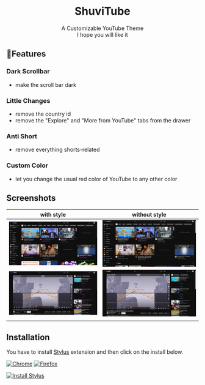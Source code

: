  <div align="center" >

# **ShuviTube**
A Customizable YouTube Theme  
I hope you will like it
</div>


## 🌟**Features**

### Dark Scrollbar 
  - make the scroll bar dark 
### Little Changes
  - remove the country id  
  - remove the "Explore" and "More from YouTube" tabs from the drawer 
### Anti Short
  - remove everything shorts-related 
### Custom Color
  - let you change the usual red color of YouTube to any other color


## **Screenshots**
| **with style** | **without style** |
| :--------: | :-------: |
|  ![](images/custom-color/withstyle1.png)   |  ![](images/custom-color/withoutstyle1.png)  |
|  ![](images/custom-color/withstyle2.png)   |  ![](images/custom-color/withoutstyle2.png)  |
|     |  |
## **Installation**

You have to install [Stylus](https://add0n.com/stylus.html) extension and then click on the install below.


[![Chrome](https://img.shields.io/badge/Chrome-blue?logo=data%3Aimage%2Fpng%3Bbase64%2CiVBORw0KGgoAAAANSUhEUgAAACAAAAAgCAYAAABzenr0AAAABHNCSVQICAgIfAhkiAAAAAlwSFlzAAAA7AAAAOwBeShxvQAAABl0RVh0U29mdHdhcmUAd3d3Lmlua3NjYXBlLm9yZ5vuPBoAAAUMSURBVFiFtZdpbFRVFMd%2F576ZznSjmzC0lKZQahcQgdJKAbHsIhIUUyFBE%2F0CEjWiMdFAomhcYgiBGA1BRBKjgYiRxKJELW2FCsoiES2UpWVpaRtaWrDTdea964fShenyRgL%2FT%2B%2Fee849vzs595y5QpAqy8uLcBntixHyLMgSdBIQBWigUSM1An%2BIpjQszFeQUHCiNZh9xc7g%2FJzpKYj%2FTURWAqFB8jYDuw3LeH9s0eHLdwRQlZsb2h5uvQW8DjiCDBwg3QFswRn3dur%2B%2FR1BA5QvyBljWOp70BPuLHA%2F%2Famx8u8vPFZpC1A596GJpuhCkOF3KXh3oFptWvNTi4%2BVDQpwYWHuOG1apYDnbgbvla43LEd237xQ3R%2FnFy1yadPac%2B%2BCA8hwU%2Fn3VuXm9iRzD8CuFPM9YNK9C94DMbkt3FzfMwKI3rkiWfyc%2B6Kwxjnh%2BoDJ2k8qJhbDk%2BALTXVX6sZq07xxzYlf4rF0hC2CotWZYUwe%2FlLpOQeANvV6rcS5MSuOnT%2FXotCDeAqu6bMIf2I5jrHjAJxAGoDRUUFI03c4vb%2FBYP69CkPzKrBGPF8%2BG97u89eCjgTY8Hs9j1%2F09ncJcRH1yhu4ps3kdA2UnFVUN3bl8OhYi9npmvR4cLYcxl23GdGdNgy6Fbd4DMeSzGXAyu7pf%2BLcPFnRTIjV5xQiRL22DpU9k0%2BLFDsOKSrrhQYvNHihol44cEbR2CI8mJKIuEbh9B62ARAnJicVWs%2FqO90QavD5%2BOjbTN0z8nBNm8nWYkVx%2BeDV%2B5cyYduvCl%2FEDHwR020AAM08BZIdOL87bRiXI50947Cl%2BZypYcjg3So8LZTXQmfMU%2FYAMFFpGBU461PC5imxABgxcTjGpAQVvFslZwXTNRbtiLEzHaMEYgdaKU0IozQhDOXxgAhXGoMHuHJdAYLlsK1pMYo%2BxShQm7Li8N36luDj9ynwlq2pAv4dbLEqwsHeyFbQmqRY27vdo6RYC9Ao%2FzUbS31TAReHMtmUjNV%2BqYK89OABZqeD0XEB8d%2BwsZRKJXB0KJN2h6gtVw9eyoiHuRn2EPMzLdJGaoymgrogWP9SlpZ9dlZb644m%2F1B9ghfyLOZlDg4xP9Ni1SOa0tqjuL0HR9iG1%2FqA8PEiV1R4dH13KR5MbiOEzdnPsTgxi%2FLarppQ1diVv6NjLeZkQNpITUH1cVKbtuic0Ga7tG3BzciubrhjxScaXrQDFoTHEqewJm0hD8QkIbfSXaM51XSZreU%2FEdpyhB3JTbaHB9kuWcWrBCBs2zPxTof%2FPBAehCcA97kiSY7o%2BpUvea%2FR0NGMWzTHMhoYHWLaeOtOLGeGZBdWGgC%2Bfae87qUTwoGHgwVoNTupaWuipq2JVrOr8631tLIkut3eWWSjTC36FvoUoZv%2BYRu05lCwAIEa4bBY6xmgjffXESJDN3QPeqvg6s98pmE%2BDVy9E4B3EpqJUHbXVNdgqHxJ7X0j3FaGW57fU2eYshAY8jUTqMlhPpbHtNmZVaH1ozKp6LYD9usDjat2lfn8jlyEE8ECfDCqGTX0pTuCSY5MPfh34MKAjah19Ve1N33DckXrtSDNQ%2B28LLqd3PDB%2Fn7pTkQ%2BZFjobMkpGbAy2va42O0rE00x1yEsJ6B1u0VzPLNeJzqtwH1aQH%2BN5fxIsgv7Pcf%2BF0CPvskPifSqBUrLYmAKkPRuQrP%2F5RFej0ATyEU0JxEpxq1%2FlPElQV2J%2FwCMFLzqI1IGKQAAAABJRU5ErkJggg%3D%3D)](https://chromewebstore.google.com/detail/stylus/clngdbkpkpeebahjckkjfobafhncgmne)
[![Firefox](https://img.shields.io/badge/Firefox-blue?logo=data%3Aimage%2Fpng%3Bbase64%2CiVBORw0KGgoAAAANSUhEUgAAACAAAAAgCAYAAABzenr0AAAABHNCSVQICAgIfAhkiAAAAAlwSFlzAAAA7AAAAOwBeShxvQAAABl0RVh0U29mdHdhcmUAd3d3Lmlua3NjYXBlLm9yZ5vuPBoAAAdvSURBVFiFvZZrrFxVFcd%2Fa5%2B9z5yZaW%2Fn9lLobQu9FKi0vYUor1CiQVPTECMQPoAEJCJ%2BIBJN%2FKDBmGiRBOIjElA0QnwRvxQJioDxgWgEDPIISAqCtdSCcC%2F3OXfuPM5r7%2B2HPfdFEWuCnGRlTWbm7P9vr732WgvewcfPnnORHz%2Bj5w%2BPfvho31HvmPjEGZ8Bfo6QINHd7yqAP7xzNzq6lcIKzoOJGv7gjl%2B9KwDeI6joAZwXrAPng8XmAv%2Fi9iv%2F7wA8u%2BUHaFXBebAOfB8AIOIn%2Fqmtp%2F7PAP4bm6703z32x0cFoKJLyS0Udmn3CxCxVtTkWf%2FcCYNHDeCvH9nLhrm7ENmx%2BN23T77Q3z3y%2ByP%2B%2B%2BDwB4iokxeQl1D6JQgHOIEkqVDUDgD4589f9bYA%2FpPbr2Dj9FcoSiH1AwD%2Bq6N3sqZ6H6k5%2BQh8XVxFbiEtICuhdJB7cCqIOwmfB6pD%2FrEdf6RrH%2FT733%2FD8iVkUfySXZvZduAga3sRdQdFnHHopHvZKJdTs%2BDSw3Ld30YADlxx24A4e219y6FPJ6e8trmyboJkeBKpeLAV0AIm6i8MeAELzLjvcVz9WjIuktFH718J8PHTn2bLK%2B8jLqHqoepAK4gMSALt1TMv%2FOm690pz4wOd1uiouLqICM47rHP42hib9tzLxj2%2FRqIIYgGjgrjvSzVdSa2aE4uSbY9UFwH8nj0fZPv%2Bh0lyiEswNgBUHSQeaoDRtJ7fVbz4yzuMUQajFEI47tI7MpuTFT30ugOc%2B4UbUIM%2BQMQCvn%2FSXiCTlLWS0HbflJ1%2F%2BXz4Red7sQpyDbkJvquWrC2QWga2PWZGL78MVuV4bRClMaKIlaISGU68%2BH5OvOh3PPOjT%2BDnBLoS3reylBeGJCSpu2YpApeekbJ2poKx%2FQg4UAnEQJxDrQO1EqpADK6o8cYz1zD%2B1PVo5%2FDO422BTSYYvfla4g0d3LygJg1EKkShIiAS0n5Vgc8dYp%2BuiD%2F7Y2ey9a9PLoZeV%2BCsSWgUIZF0BDaGsQSKDGo9qAlUI8ryOJ78ziNE1uPLApem5PkM5915FXqwAKvg0GowAhUCRAw0UiiAqblrFN7uXhH6ooCJ1cvuswNTwEld2Clw6mo4pQGbGrzy3OV0jKEba3pGkxlFTsL%2BWz4VrqQtYKgLbQXtCDoqFClCxfS5ulDjZBu5CQniBFwJLwHjI3B8GzbPQ80BivYLI7wxtot2fgITM%2BfRnBnFVBxR6dDeIpHCRnDoyTM5bdqi6h5MBzqDUAqUwJoilGyrkVKv13STIXLdvy7LikczDclXr%2BIHLL%2B47xYOpOfjkypKG2KvqSeKpBQMjshCJB6Ho%2FSW3qurqG%2BZCdkfWehUQzLKNORArqAwqzSzQykbzMrK5VQ4P6NgHu57%2BLM8Mb2DfCDFaQHjicVSdRFrPDSUR2NRlOBLrCso2xH0ClAKfAnzCQzOhSMmhlQgU11Na80knTpUuyuFbd%2F%2BlTDWqTHru2QoShyIRStDzQtZJBQ4Gq4ksjlS5tgyp1KZhW4INXNJ2HF1KginCvIIen5a4XmE6XWQmbe21zSnH%2F8E83mbVtGhabvM2DaztkPTdfu%2Bw2zZJi16pFkXqeRUTBtaGloGxgdh%2BDCkLtSGZgXaGublD5re9nuYnLuLgcloMQJWhTKsFZSOs3r%2FoBq%2FznQ6TK5LHBVMFOOsQuVgMofKcki7VIoeH9q9D2kZcDGIhnWHoczCLUiAqQSUQPTqbUq4NCerjjG3PlzF5btPY0gN5vWSG4fuppFPkcy2iJstXKtJ3mmRdpqknSa9bpNe1mbTpoOcuvlRmE7CTjsSxOdVAJiPYV7DLE25%2Bp%2BpDmlau52JoZtJOqAzsCWUFrSFMoLIMjw1xR3xXdxkP8oLs8O4SIMSXAll5igKxdkjf%2BaC9%2ByDySoo3e8FywpQIfhWAxENtnvHym5Y%2B1KTemsNx70OqgRll3zklkx5xv0wj5sTGdd1Kjplq3qD0%2FTfWe27YbGqg0RCI1sQT0I19FPHIqbM5Ou%2FTQD04mTgks%2FRzn%2Fo9XpkcKovrkEsWNsHChDr1QQXu3EoPKhlJjGID0NJ2hdNXIAoLbw8jFQV1Ge%2FdcRAAuCrX34O6ez0AxmyptmH6EdB3JKXPsyi8DK%2FYBEh4Soe6g5m14E2MNA6ID%2F9zdbFoWo5AL3RM6nuH6PFWvJjoDEPJlsSlDeDuL5g37MAQPA9H6Lw6jH4WCOrsx71bNdyyRURAPDJ3hEon%2FeqV5PIBvp6Z2UkjrA%2BxALAwsqpgWYDnwjSyHscMzYqDz308tsCAHhuGqLaeway45Ey3IaqQCUHk%2Faj4ZaJuqXQW4XPNdKJQxUkgjifZMP8ufL0voNv1npLgADhFZUb90F6CapQXixICZGEoTNySNQf97xHrMNbFxoOgvgIJIJa9x7Gv3%2BZhEH9iOc%2FAiyCVL%2B2Cd%2F7GeTngJOQBx6PR1g4d0Inpd9RBY%2F2jxOXV8vUrS%2B93fr%2FFWApInsbVPQXwX0E7Ga8q4XuJSBS4qWHqINE7l70%2FO3SumXmaNb9NxCKtbawdR4pAAAAAElFTkSuQmCC)](https://addons.mozilla.org/en-US/firefox/addon/styl-us/)


[![Install Stylus](https://img.shields.io/badge/Install%20ShuviTube%20%F0%9F%92%9C-black?style=flat)](https://userstyles.world/api/style/18050.user.css)
